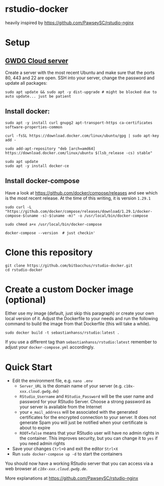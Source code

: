 # rstudio-docker

heavily inspired by https://github.com/PawseySC/rstudio-nginx

# Setup

## [GWDG Cloud server](https://info.gwdg.de/dokuwiki/doku.php?id=en:services:server_services:gwdg_cloud_server:manual_v3)

Create a server with the most recent Ubuntu and make sure that the ports 80, 443 and 22 are open. SSH into your server, change the password and update all packages:

```
sudo apt update && sudo apt -y dist-upgrade # might be blocked due to auto update... just be patient
```

## Install docker:

```
sudo apt -y install curl gnupg2 apt-transport-https ca-certificates  software-properties-common

curl -fsSL https://download.docker.com/linux/ubuntu/gpg | sudo apt-key add -

sudo add-apt-repository "deb [arch=amd64] https://download.docker.com/linux/ubuntu $(lsb_release -cs) stable"

sudo apt update
sudo apt -y install docker-ce
```

## Install docker-compose

Have a look at https://github.com/docker/compose/releases and see which is the most recent release. At the time of this writing, it is version  `1.29.1`

```
sudo curl -L "https://github.com/docker/compose/releases/download/1.29.1/docker-compose-$(uname -s)-$(uname -m)" -o /usr/local/bin/docker-compose

sudo chmod a+x /usr/local/bin/docker-compose

docker-compose --version  # just checkin'
```

# Clone this repository

```
git clone https://github.com/bitbacchus/rstudio-docker.git
cd rstudio-docker
```

# Create a custom Docker image (optional)

Either use my image (default, just skip this paragraph) or create your own local version of it. Adjust the Dockerfile to your needs and run the following command to build the image from that Dockerfile (this will take a while).
```
sudo docker build -t sebastianhanss/rstudio:latest .
```
If you use a different tag than `sebastianhanss/rstudio:latest` remember to adjust your `docker-compose.yml` accordingly.

# Quick Start

* Edit the environment file, e.g. `nano .env`
	* `Server_URL` is the domain name of your server (e.g. `c10x-xxx.cloud.gwdg.de`)
	* `RStudio_Username` and  `RStudio_Password` will be the  user name and password for your RStudio Server. Choose a strong password as your server is available from the Internet
	* your `e_mail_address` will be associated with the generated certificates for the encrypted connection to your server. It does not generate Spam you will just be notified when your certificate is about to expire
	* `ROOT=false` means that your RStudio user will have no admin rights in the container. This improves security, but you can change it to `yes` if you need admin rights 
* Save your changes `Ctrl+O` and exit the editor `Strl+X`
* Run `sudo docker-compose up -d` to start the containers

You should now have a working RStudio server that you can access via a web browser at *`c10x-xxx.cloud.gwdg.de`*.

More explanations at https://github.com/PawseySC/rstudio-nginx